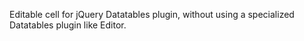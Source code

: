 Editable cell for jQuery Datatables plugin, without using a specialized Datatables plugin like Editor.
